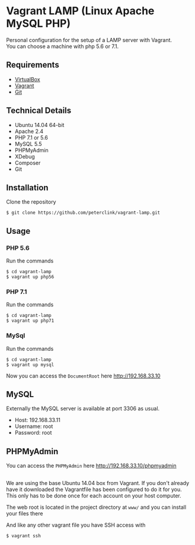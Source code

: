 # Vagrant LAMP (Linux Apache MySQL PHP)
Personal configuration for the setup of a LAMP server with Vagrant.<br />
You can choose a machine with php 5.6 or 7.1.

## Requirements
* [VirtualBox](https://www.virtualbox.org/)
* [Vagrant](https://www.vagrantup.com/)
* [Git](https://git-scm.com/)

## Technical Details
* Ubuntu 14.04 64-bit
* Apache 2.4
* PHP 7.1 or 5.6
* MySQL 5.5
* PHPMyAdmin
* XDebug
* Composer
* Git

## Installation
Clone the repository
```
$ git clone https://github.com/peterclink/vagrant-lamp.git
```

## Usage

### PHP 5.6
Run the commands
```
$ cd vagrant-lamp
$ vagrant up php56
```

### PHP 7.1
Run the commands
```
$ cd vagrant-lamp
$ vagrant up php71
```

### MySql
Run the commands
```
$ cd vagrant-lamp
$ vagrant up mysql
```

Now you can access the `DocumentRoot` here http://192.168.33.10

## MySQL
Externally the MySQL server is available at port 3306 as usual.
* Host: 192.168.33.11
* Username: root
* Password: root

## PHPMyAdmin
You can access the `PHPMyAdmin` here http://192.168.33.10/phpmyadmin

##
We are using the base Ubuntu 14.04 box from Vagrant. If you don't already have it downloaded
the Vagrantfile has been configured to do it for you. This only has to be done once
for each account on your host computer.

The web root is located in the project directory at `www/` and you can install your files there

And like any other vagrant file you have SSH access with
```
$ vagrant ssh
```